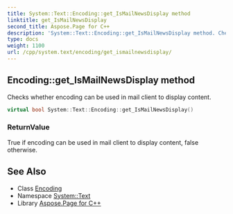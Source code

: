 ```yaml
---
title: System::Text::Encoding::get_IsMailNewsDisplay method
linktitle: get_IsMailNewsDisplay
second_title: Aspose.Page for C++
description: 'System::Text::Encoding::get_IsMailNewsDisplay method. Checks whether encoding can be used in mail client to display content in C++.'
type: docs
weight: 1100
url: /cpp/system.text/encoding/get_ismailnewsdisplay/
---
```

## Encoding::get_IsMailNewsDisplay method


Checks whether encoding can be used in mail client to display content.

```cpp
virtual bool System::Text::Encoding::get_IsMailNewsDisplay()
```


### ReturnValue

True if encoding can be used in mail client to display content, false otherwise.

## See Also

* Class [Encoding](../)
* Namespace [System::Text](../../)
* Library [Aspose.Page for C++](../../../)
